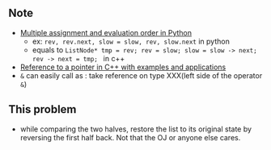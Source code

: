 ## Note
  * [Multiple assignment and evaluation order in Python](https://stackoverflow.com/questions/8725673/multiple-assignment-and-evaluation-order-in-python)
    * ex: ```rev, rev.next, slow = slow, rev, slow.next```  in python
    * equals to ```ListNode* tmp = rev; rev = slow; slow = slow -> next; rev -> next = tmp; ``` in c++
  * [Reference to a pointer in C++ with examples and applications](https://www.geeksforgeeks.org/reference-to-a-pointer-in-c-with-examples-and-applications/)
   * ```&``` can easily call as : take reference on type XXX(left side of the operator ```&```) 
## This problem
  *  while comparing the two halves, restore the list to its original state by reversing the first half back. Not that the OJ or anyone else cares.
